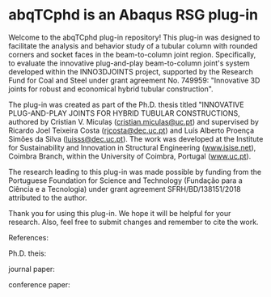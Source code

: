 # abqTCphd is an Abaqus RSG plug-in

Welcome to the abqTCphd plug-in repository! This plug-in was designed to facilitate the analysis and behavior study of a tubular column with rounded corners and socket faces in the beam-to-column joint region. Specifically, to evaluate the innovative plug-and-play beam-to-column joint's system developed within the INNO3DJOINTS project, supported by the Research Fund for Coal and Steel under grant agreement No. 749959: "Innovative 3D joints for robust and economical hybrid tubular construction". 

The plug-in was created as part of the Ph.D. thesis titled "INNOVATIVE PLUG-AND-PLAY JOINTS FOR HYBRID TUBULAR CONSTRUCTIONS, authored by Cristian V. Miculaș (cristian.miculas@uc.pt) and supervised by Ricardo Joel Teixeira Costa (rjcosta@dec.uc.pt) and Luís Alberto Proença Simões da Silva (luisss@dec.uc.pt). The work was developed at the Institute for Sustainability and Innovation in Structural Engineering (www.isise.net), Coimbra Branch, within the University of Coimbra, Portugal (www.uc.pt).

The research leading to this plug-in was made possible by funding from the Portuguese Foundation for Science and Technology (Fundação para a Ciência e a Tecnologia) under grant agreement SFRH/BD/138151/2018 attributed to the author.

Thank you for using this plug-in. We hope it will be helpful for your research. Also, feel free to submit changes and remember to cite the work.

References:

Ph.D. theis: 

journal paper:

conference paper:
